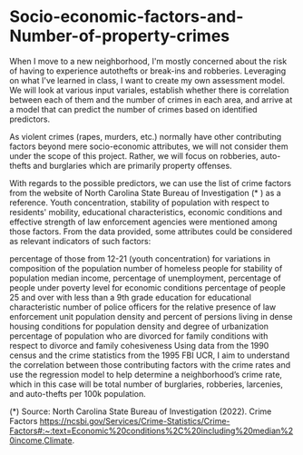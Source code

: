 # Socio-economic-factors-and-Number-of-property-crimes
When I move to a new neighborhood, I'm mostly concerned about the risk of having to experience autothefts or break-ins and robberies. Leveraging on what I've learned in class, I want to create my own assessment model. We will look at various input variales, establish whether there is correlation between each of them and the number of crimes in each area, and arrive at a model that can predict the number of crimes based on identified predictors.

As violent crimes (rapes, murders, etc.) normally have other contributing factors beyond mere socio-economic attributes, we will not consider them under the scope of this project. Rather, we will focus on robberies, auto-thefts and burglaries which are primarily property offenses.

With regards to the possible predictors, we can use the list of crime factors from the website of North Carolina State Bureau of Investigation (* ) as a reference. Youth concentration, stability of population with respect to residents' mobility, educational characteristics, economic conditions and effective strength of law enforcement agencies were mentioned among those factors. From the data provided, some attributes could be considered as relevant indicators of such factors:

percentage of those from 12-21 (youth concentration) for variations in composition of the population
number of homeless people for stability of population
median income, percentage of unemployment, percentage of people under poverty level for economic conditions
percentage of people 25 and over with less than a 9th grade education for educational characteristic
number of police officers for the relative presence of law enforcement unit
population density and percent of persions living in dense housing conditions for population density and degree of urbanization
percentage of population who are divorced for family conditions with respect to divorce and family cohesiveness
Using data from the 1990 census and the crime statistics from the 1995 FBI UCR, I aim to understand the correlation between those contributing factors with the crime rates and use the regression model to help determine a neighborhood’s crime rate, which in this case will be total number of burglaries, robberies, larcenies, and auto-thefts per 100k population.

(*) Source: North Carolina State Bureau of Investigation (2022). Crime Factors https://ncsbi.gov/Services/Crime-Statistics/Crime-Factors#:~:text=Economic%20conditions%2C%20including%20median%20income,Climate.
